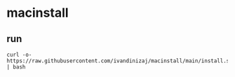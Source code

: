 # macinstall


## run
```
curl -o- https://raw.githubusercontent.com/ivandinizaj/macinstall/main/install.sh | bash
```
